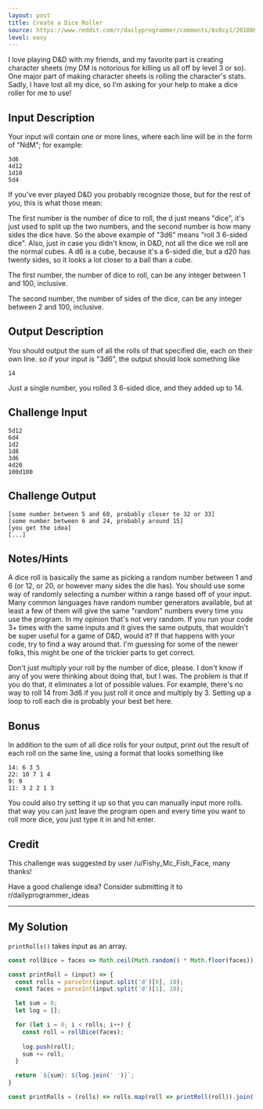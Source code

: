 ```yaml
---
layout: post
title: Create a Dice Roller
source: https://www.reddit.com/r/dailyprogrammer/comments/8s0cy1/20180618_challenge_364_easy_create_a_dice_roller/
level: easy
---
```


I love playing D&D with my friends, and my favorite part is creating character sheets (my DM is notorious for killing us all off by level 3 or so). One major part of making character sheets is rolling the character's stats. Sadly, I have lost all my dice, so I'm asking for your help to make a dice roller for me to use!

## Input Description

Your input will contain one or more lines, where each line will be in the form of "NdM"; for example:

```
3d6
4d12
1d10
5d4
```

If you've ever played D&D you probably recognize those, but for the rest of you, this is what those mean:

The first number is the number of dice to roll, the d just means "dice", it's just used to split up the two numbers, and the second number is how many sides the dice have. So the above example of "3d6" means "roll 3 6-sided dice". Also, just in case you didn't know, in D&D, not all the dice we roll are the normal cubes. A d6 is a cube, because it's a 6-sided die, but a d20 has twenty sides, so it looks a lot closer to a ball than a cube.

The first number, the number of dice to roll, can be any integer between 1 and 100, inclusive.

The second number, the number of sides of the dice, can be any integer between 2 and 100, inclusive.

## Output Description

You should output the sum of all the rolls of that specified die, each on their own line. so if your input is "3d6", the output should look something like

```
14
```

Just a single number, you rolled 3 6-sided dice, and they added up to 14.

## Challenge Input
```
5d12
6d4
1d2
1d8
3d6
4d20
100d100
```

## Challenge Output
```
[some number between 5 and 60, probably closer to 32 or 33]
[some number between 6 and 24, probably around 15]
[you get the idea]
[...]
```

## Notes/Hints

A dice roll is basically the same as picking a random number between 1 and 6 (or 12, or 20, or however many sides the die has). You should use some way of randomly selecting a number within a range based off of your input. Many common languages have random number generators available, but at least a few of them will give the same "random" numbers every time you use the program. In my opinion that's not very random. If you run your code 3+ times with the same inputs and it gives the same outputs, that wouldn't be super useful for a game of D&D, would it? If that happens with your code, try to find a way around that. I'm guessing for some of the newer folks, this might be one of the trickier parts to get correct.

Don't just multiply your roll by the number of dice, please. I don't know if any of you were thinking about doing that, but I was. The problem is that if you do that, it eliminates a lot of possible values. For example, there's no way to roll 14 from 3d6 if you just roll it once and multiply by 3. Setting up a loop to roll each die is probably your best bet here.

## Bonus
In addition to the sum of all dice rolls for your output, print out the result of each roll on the same line, using a format that looks something like

```
14: 6 3 5
22: 10 7 1 4
9: 9
11: 3 2 2 1 3
```

You could also try setting it up so that you can manually input more rolls. that way you can just leave the program open and every time you want to roll more dice, you just type it in and hit enter.

## Credit
This challenge was suggested by user /u/Fishy_Mc_Fish_Face, many thanks!

Have a good challenge idea? Consider submitting it to r/dailyprogrammer_ideas

---

## My Solution
`printRolls()` takes input as an array.

```javascript
const rollDice = faces => Math.ceil(Math.random() * Math.floor(faces));

const printRoll = (input) => {
  const rolls = parseInt(input.split('d')[0], 10);
  const faces = parseInt(input.split('d')[1], 10);

  let sum = 0;
  let log = [];

  for (let i = 0; i < rolls; i++) {
    const roll = rollDice(faces);
    
    log.push(roll);
    sum += roll;
  }

  return `${sum}: ${log.join(' ')}`;
}

const printRolls = (rolls) => rolls.map(roll => printRoll(roll)).join('\n');
```
